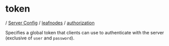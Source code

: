 # token

/ [Server Config](../../../README.md) / [leafnodes](../../README.md) / [authorization](../README.md) 

Specifies a global token that clients can use to authenticate with
the server (exclusive of `user` and `password`).

